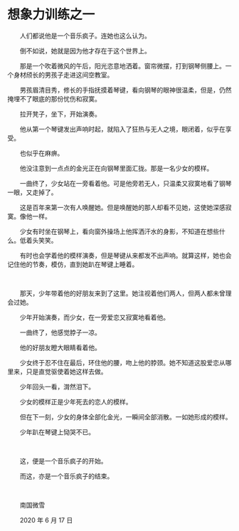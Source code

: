 # 想象力训练之一

　　人们都说他是一个音乐疯子。连她也这么认为。

　　倒不如说，她就是因为他才存在于这个世界上。

　　那是一个吹着微风的午后，阳光恣意地洒着。窗帘微摆，打到钢琴侧腰上。一个身材颀长的男孩子走进这间空教室。

　　男孩眉清目秀，修长的手指抚摸着琴键，看向钢琴的眼神很温柔，但是，仍然掩埋不了眼底的那份忧伤和寂寞。

　　拉开凳子，坐下，开始演奏。

　　他从第一个琴键发出声响时起，就陷入了狂热与无人之境，眼闭着，似乎在享受。

　　也似乎在麻痹。

　　他没注意到一点点的金光正在向钢琴里面汇拢。那是一名少女的模样。

　　一曲终了，少女站在一旁看着他。可是他旁若无人，只温柔又寂寞地看了钢琴一眼，又走掉了。

　　这是百年来第一次有人唤醒她。但是唤醒她的那人却看不见她，这使她深感寂寞。像他一样。

　　少女有时坐在钢琴上，看向窗外操场上他挥洒汗水的身影，不知道在想些什么。低着头笑笑。

　　有时也会学着他的模样演奏，但是琴键从来都发不出声响。就算这样，她也会记住他的节奏，模仿，直到她趴在琴键上睡着。

<br>

　　那天，少年带着他的好朋友来到了这里。她注视着他们两人，但两人都未曾理会过她。

　　少年开始演奏，而少女，在一旁爱恋又寂寞地看着他。

　　一曲终了，他感觉脖子一凉。

　　他的好朋友瞪大眼睛看着他。

　　少女终于忍不住在最后，环住他的腰，吻上他的脖颈。她不知道这股爱恋从哪里来，只是直觉驱使着她这样去做。

　　少年回头一看，潸然泪下。

　　少女的模样正是少年死去的恋人的模样。

　　但在下一刻，少女的身体全部化金光，一瞬间全部消散。一如她形成的模样。

　　少年趴在琴键上恸哭不已。

<br>

　　这，便是一个音乐疯子的开始。

　　而这，亦是一个音乐疯子的结束。

<br>

　　南国微雪

　　2020 年 6 月 17 日